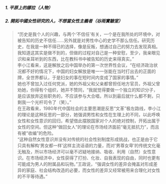 ##### 1. 平原上的娜拉（人物）
##### 2. 開拓中國女性研究的人，不想當女性主義者（谷雨實驗室）
>“历史是我个人的兴趣，与两个‘不信任’有关，一个是在我所处的环境中，对被告知的历史不信任……另外就是对男性中心的史学不那么信任。研究历史，在我是一种不得已的选择，像是反叛，想通过自己的努力去发现真相。我知道这其实是做不到的，但做的过程对自己是一种安慰，至少，我亲眼见识和亲耳听到的东西，比在教科书中被告知的历史来得真实。”  
>李小江看来，这是解放之后中国举办的第一次世界性会议，“在经济政治状况都不好的情况下，中国的妇女解放是唯一一张能在当时打出去的正面的牌，全世界都认，于是妇女的事在短时间内变成了国家的事情。”  
>她也不曾加入过任何党派，她的外祖父和父亲都曾担任地方官员，外祖父曾劝她，你得有个组织，她并不赞同，“我就觉得要做一个独立的知识分子，是应该放弃这些职务的，不应该参与大合唱，所以到最后就什么都不剩，只剩我一个光杆司令了（笑）。”  
>在王政看来，1980年代中国社会的主要思潮是反思“文革”极左路线，李小江的理论是这种反思的一部分，她强调男性和女性在生理上的不同，以此呼唤女性和女性意识的回归，希望借此摆脱国家对个人的绝对控制，开拓出属于女性的空间。但这种“做回女人”的理论在市场经济面前“毫无抵抗力”，而且有被“收编”的危险。  
“这种自然女性意识并没有对传统的社会性别制度形成挑战，也正是由于它只具有解构‘男女都一样’这样主流话语的力量，而对‘男尊女卑’的传统文化毫无触及，所以市场经济可以毫不迟疑地接纳、吸收、利用（自然）女性意识。在市场经济中，女性获得了打扮、化妆、自我表现的自由，同时也更有可能成为男人的附属品和玩物。”王政说，“强调女性的差异会掩盖对形成差异的家庭、社会结构改造的必要，而女性的差异又经常被用来合理化对女性的不平等待遇。”  

